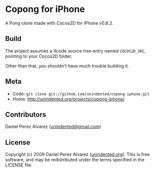 # Copong for iPhone

A Pong clone made with Cocos2D for iPhone v0.8.2.

## Build

The project assumes a Xcode source tree entry named `COCOS2D_SRC`, pointing to your Cocos2D folder.

Other than that, you shouldn't have much trouble building it.

## Meta

* Code: `git clone git://github.com/unindented/copong-iphone.git`
* Home: <http://unindented.org/projects/copong-iphone/>

## Contributors

Daniel Perez Alvarez ([unindented@gmail.com](mailto:unindented@gmail.com))

## License

Copyright (c) 2009 Daniel Perez Alvarez ([unindented.org](http://unindented.org/)). This is free software, and may be redistributed under the terms specified in the LICENSE file.
